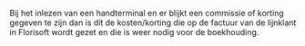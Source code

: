 Bij het inlezen van een handterminal en er blijkt een commissie of korting gegeven te zijn dan is dit de kosten/korting die op de factuur van de lijnklant in Florisoft wordt gezet en die is weer nodig voor de boekhouding.